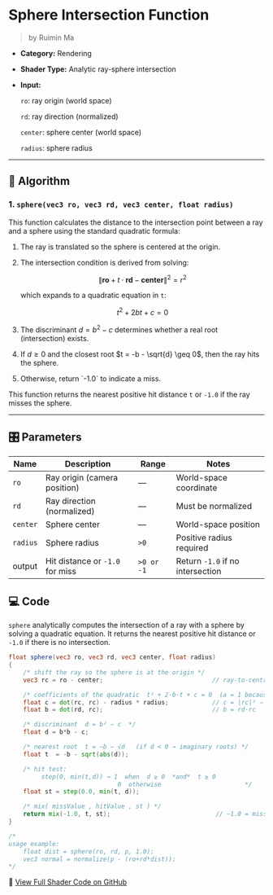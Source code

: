 <div class="container">
    <h1 class="main-heading">Sphere Intersection Function</h1>
    <blockquote class="author">by Ruimin Ma</blockquote>
</div>

- **Category:** Rendering

- **Shader Type:** Analytic ray-sphere intersection

- **Input:** 

  `ro`: ray origin (world space)
  
  `rd`: ray direction (normalized)
  
  `center`: sphere center (world space)
  
  `radius`: sphere radius

---

## 🧠 Algorithm

### 1. `sphere(vec3 ro, vec3 rd, vec3 center, float radius)`
This function calculates the distance to the intersection point between a ray and a sphere using the standard quadratic formula:

1. The ray is translated so the sphere is centered at the origin.

2. The intersection condition is derived from solving:

   $$
   \left\| \mathbf{ro} + t \cdot \mathbf{rd} - \mathbf{center} \right\|^2 = r^2
   $$

   which expands to a quadratic equation in `t`:

   $$
   t^2 + 2bt + c = 0
   $$

3. The discriminant $d = b^2 - c$ determines whether a real root (intersection) exists.

4. If $d \geq 0$ and the closest root $t = -b - \sqrt{d} \geq 0$, then the ray hits the sphere.

5. Otherwise, return \`-1.0\` to indicate a miss.

This function returns the nearest positive hit distance `t` or `-1.0` if the ray misses the sphere.

---

 ## 🎛️ Parameters

| Name | Description          | Range | Notes |
|------|-------------------|-------|-------|
| `ro` | Ray origin (camera position) | — | World-space coordinate |
| `rd` | Ray direction (normalized) | — | Must be normalized |
| `center` | Sphere center | — | World-space position |
| `radius` | Sphere radius | `>0` | Positive radius required |
| output | Hit distance or `-1.0` for miss | `>0 or -1` | Return `-1.0` if no intersection |



## 💻 Code
`sphere` analytically computes the intersection of a ray with a sphere by solving a quadratic equation. It returns the nearest positive hit distance or `-1.0` if there is no intersection.

```glsl
float sphere(vec3 ro, vec3 rd, vec3 center, float radius)
{
    /* shift the ray so the sphere is at the origin */
    vec3 rc = ro - center;                              // ray-to-centre vector

    /* coefficients of the quadratic  t² + 2·b·t + c = 0  (a = 1 because |rd| = 1) */
    float c = dot(rc, rc) - radius * radius;            // c = |rc|² − r²
    float b = dot(rd, rc);                              // b = rd·rc

    /* discriminant  d = b² − c  */
    float d = b*b - c;

    /* nearest root  t = −b − √d   (if d < 0 → imaginary roots) */
    float t  = -b - sqrt(abs(d));

    /* hit test:
         step(0, min(t,d)) → 1  when  d ≥ 0  *and*  t ≥ 0
                              0  otherwise                       */
    float st = step(0.0, min(t, d));

    /* mix( missValue , hitValue , st ) */
    return mix(-1.0, t, st);                             // –1.0 = miss
}

/*
usage example:
    float dist = sphere(ro, rd, p, 1.0); 
    vec3 normal = normalize(p - (ro+rd*dist));
*/
```
🔗 [View Full Shader Code on GitHub](https://github.com/friedaxvictoria/procedural_shader_framework/blob/main/shaders/shaders/rendering/analytic_sphere.glsl)
